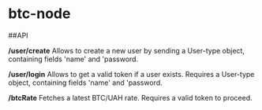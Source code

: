 # btc-node

##API

**/user/create**
Allows to create a new user by sending a User-type object, containing fields 'name' and 'password.

**/user/login**
Allows to get a valid token if a user exists. Requires a User-type object, containing fields 'name' and 'password.

**/btcRate**
Fetches a latest BTC/UAH rate. Requires a valid token to proceed.